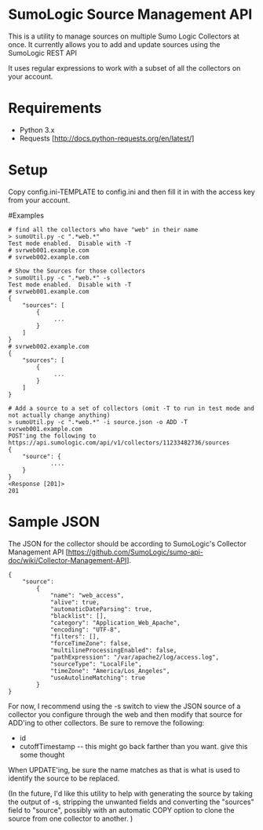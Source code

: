 # SumoLogic Source Management API

This is a utility to manage sources on multiple Sumo Logic Collectors at once.  It currently allows you to add and update sources using the SumoLogic REST API

It uses regular expressions to work with a subset of all the collectors on your account.

# Requirements
+ Python 3.x
+ Requests  [http://docs.python-requests.org/en/latest/]

# Setup
Copy config.ini-TEMPLATE to config.ini and then fill it in with the access key from your account. 

#Examples

````
# find all the collectors who have "web" in their name
> sumoUtil.py -c ".*web.*" 
Test mode enabled.  Disable with -T
# svrweb001.example.com
# svrweb002.example.com

# Show the Sources for those collectors
> sumoUtil.py -c ".*web.*" -s 
Test mode enabled.  Disable with -T
# svrweb001.example.com
{
    "sources": [
        {
             ...
        }
    ]
}
# svrweb002.example.com
{
    "sources": [
        {
             ...
        }
    ]
}

# Add a source to a set of collectors (omit -T to run in test mode and not actually change anything)
> sumoUtil.py -c ".*web.*" -i source.json -o ADD -T
svrweb001.example.com
POST'ing the following to https://api.sumologic.com/api/v1/collectors/11233482736/sources
{
    "source": {
            ....
    }
}
<Response [201]>
201
````

# Sample JSON
The JSON for the collector should be according to SumoLogic's Collector Management API [https://github.com/SumoLogic/sumo-api-doc/wiki/Collector-Management-API].  

````
{
    "source": 
        {
            "name": "web_access",
            "alive": true,
            "automaticDateParsing": true,
            "blacklist": [],
            "category": "Application_Web_Apache",
            "encoding": "UTF-8",
            "filters": [],
            "forceTimeZone": false,
            "multilineProcessingEnabled": false,
            "pathExpression": "/var/apache2/log/access.log",
            "sourceType": "LocalFile",
            "timeZone": "America/Los_Angeles",
            "useAutolineMatching": true
        }
}
````

For now, I recommend using the -s switch to view the JSON source of a collector you configure through the web and then modify that source for ADD'ing to other collectors.  Be sure to remove the following:

+ id 
+ cutoffTimestamp   -- this might go back farther than you want. give this some thought
 
When UPDATE'ing, be sure the name matches as that is what is used to identify the source to be replaced.  

(In the future, I'd like this utility to help with generating the source by taking the output of -s, stripping the unwanted fields and converting the "sources" field to "source", possibly with an automatic COPY option to clone the source from one collector to another. )
